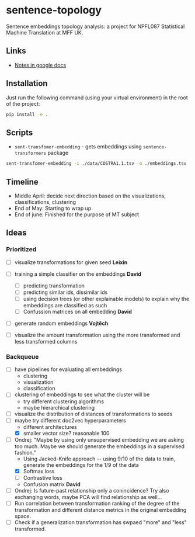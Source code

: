 # sentence-topology
Sentence embeddings topology analysis: a project for NPFL087 Statistical Machine Translation at MFF UK.

## Links

- [Notes in google docs](https://docs.google.com/document/d/1ywUvIOaBFazc-MaJnkXkC-_ILy4b_VzXz9301Ms0_Xw/edit)

## Installation

Just run the following command (using your virtual environment) in the root of
the project:

```bash
pip install -e .
```

## Scripts

- `sent-transfomer-embedding` - gets embeddings using `sentence-transformers`
  package

```bash
sent-transfomer-embedding -i ./data/COSTRA1.1.tsv -o ./embeddings.tsv
```

## Timeline

- Middle April: decide next direction based on the visualizations, classifications, clustering
- End of May: Starting to wrap up
- End of june: Finished for the purpose of MT subject

## Ideas

### Prioritized

- [ ] visualize transformations for given seed **Leixin**
- [ ] training a simple classifier on the embeddings **David**
  - [ ] predicting transformation
  - [ ] predicting similar ids, dissimilar ids
  - [ ] using decision trees (or other explainable models) to explain why the embeddings are classified as such
  - [ ] Confussion matrices on all embedding **David**
- [ ] generate random embeddings **Vojtěch**
- [ ] visualize the amount transformation using the more transformed and less transformed columns


### Backqueue



- [ ] have pipelines for evaluating all embeddings
  - clustering
  - visualization
  - classification
- [ ] clustering of embeddings to see what the cluster will be
  - try different clustering algorithms
  - maybe hierarchical clustering
- [ ] visualize the distribution of distances of transformations to seeds
- [ ] maybe try different doc2vec hyperparameters
  - different architectures
  - [x] smaller vector size? reasonable 100
- [ ] Ondrej: "Maybe by using only unsupervised embedding we are asking too much. Maybe we should generate the embeddings in a supervised fashion."
  - Using Jacked-Knife approach -- using 9/10 of the data to train, generate the embeddings for the 1/9 of the data
  - [x] Softmax loss
  - [ ] Contrastive loss
  - Confusion matrix **David**
- [ ] Ondrej: Is future-past relationship only a conincidence? Try also exchanging words, maybe PCA will find relationship as well...
- [ ] Run correlation between transformation ranking of the degree of the transformation and different distance metrics in the original embedding space.
- [ ] Check if a generalization transformation has swpaed "more" and "less" transformed.
